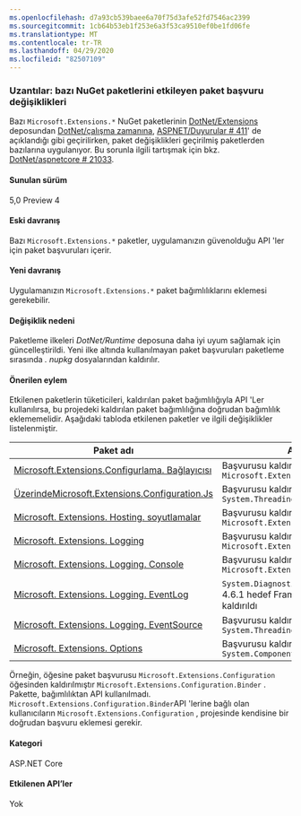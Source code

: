 ```yaml
---
ms.openlocfilehash: d7a93cb539baee6a70f75d3afe52fd7546ac2399
ms.sourcegitcommit: 1cb64b53eb1f253e6a3f53ca9510ef0be1fd06fe
ms.translationtype: MT
ms.contentlocale: tr-TR
ms.lasthandoff: 04/29/2020
ms.locfileid: "82507109"
---
```

### <a name="extensions-package-reference-changes-affecting-some-nuget-packages"></a>Uzantılar: bazı NuGet paketlerini etkileyen paket başvuru değişiklikleri

Bazı `Microsoft.Extensions.*` NuGet paketlerinin [DotNet/Extensions](https://github.com/dotnet/extensions) deposundan [DotNet/çalışma zamanına](https://github.com/dotnet/runtime), [ASPNET/Duyurular # 411](https://github.com/aspnet/Announcements/issues/411)' de açıklandığı gibi geçirilirken, paket değişiklikleri geçirilmiş paketlerden bazılarına uygulanıyor. Bu sorunla ilgili tartışmak için bkz. [DotNet/aspnetcore # 21033](https://github.com/dotnet/aspnetcore/issues/21033).

#### <a name="version-introduced"></a>Sunulan sürüm

5,0 Preview 4

#### <a name="old-behavior"></a>Eski davranış

Bazı `Microsoft.Extensions.*` paketler, uygulamanızın güvenolduğu API 'ler için paket başvuruları içerir.

#### <a name="new-behavior"></a>Yeni davranış

Uygulamanızın `Microsoft.Extensions.*` paket bağımlılıklarını eklemesi gerekebilir.

#### <a name="reason-for-change"></a>Değişiklik nedeni

Paketleme ilkeleri *DotNet/Runtime* deposuna daha iyi uyum sağlamak için güncelleştirildi. Yeni ilke altında kullanılmayan paket başvuruları paketleme sırasında *. nupkg* dosyalarından kaldırılır.

#### <a name="recommended-action"></a>Önerilen eylem

Etkilenen paketlerin tüketicileri, kaldırılan paket bağımlılığıyla API 'Ler kullanılırsa, bu projedeki kaldırılan paket bağımlılığına doğrudan bağımlılık eklememelidir. Aşağıdaki tabloda etkilenen paketler ve ilgili değişiklikler listelenmiştir.

|Paket adı|Açıklamayı Değiştir|
|------------|------------------|
|[Microsoft.Extensions.Configurlama. Bağlayıcısı](https://nuget.org/packages/Microsoft.Extensions.Configuration.Binder)|Başvurusu kaldırıldı `Microsoft.Extensions.Configuration`|
|[ ÜzerindeMicrosoft.Extensions.Configuration.Js](https://nuget.org/packages/Microsoft.Extensions.Configuration.Json)    |Başvurusu kaldırıldı `System.Threading.Tasks.Extensions`|
|[Microsoft. Extensions. Hosting. soyutlamalar](https://nuget.org/packages/Microsoft.Extensions.Hosting.Abstractions)|Başvurusu kaldırıldı `Microsoft.Extensions.Logging.Abstractions`|
|[Microsoft. Extensions. Logging](https://nuget.org/packages/Microsoft.Extensions.Logging)                          |Başvurusu kaldırıldı `Microsoft.Extensions.Configuration.Binder`|
|[Microsoft. Extensions. Logging. Console](https://nuget.org/packages/Microsoft.Extensions.Logging.Console)          |Başvurusu kaldırıldı `Microsoft.Extensions.Configuration.Abstractions`|
|[Microsoft. Extensions. Logging. EventLog](https://nuget.org/packages/Microsoft.Extensions.Logging.EventLog)        |`System.Diagnostics.EventLog`.NET Framework 4.6.1 hedef Framework bilinen adı için başvuru kaldırıldı|
|[Microsoft. Extensions. Logging. EventSource](https://nuget.org/packages/Microsoft.Extensions.Logging.EventSource)  |Başvurusu kaldırıldı `System.Threading.Tasks.Extensions`|
|[Microsoft. Extensions. Options](https://nuget.org/packages/Microsoft.Extensions.Options)                          |Başvurusu kaldırıldı `System.ComponentModel.Annotations`|

Örneğin, öğesine paket başvurusu `Microsoft.Extensions.Configuration` öğesinden kaldırılmıştır `Microsoft.Extensions.Configuration.Binder` . Pakette, bağımlılıktan API kullanılmadı. `Microsoft.Extensions.Configuration.Binder`API 'lerine bağlı olan kullanıcıların `Microsoft.Extensions.Configuration` , projesinde kendisine bir doğrudan başvuru eklemesi gerekir.

#### <a name="category"></a>Kategori

ASP.NET Core

#### <a name="affected-apis"></a>Etkilenen API’ler

Yok

<!--

#### Affected APIs

Not detectable via API analysis

-->
